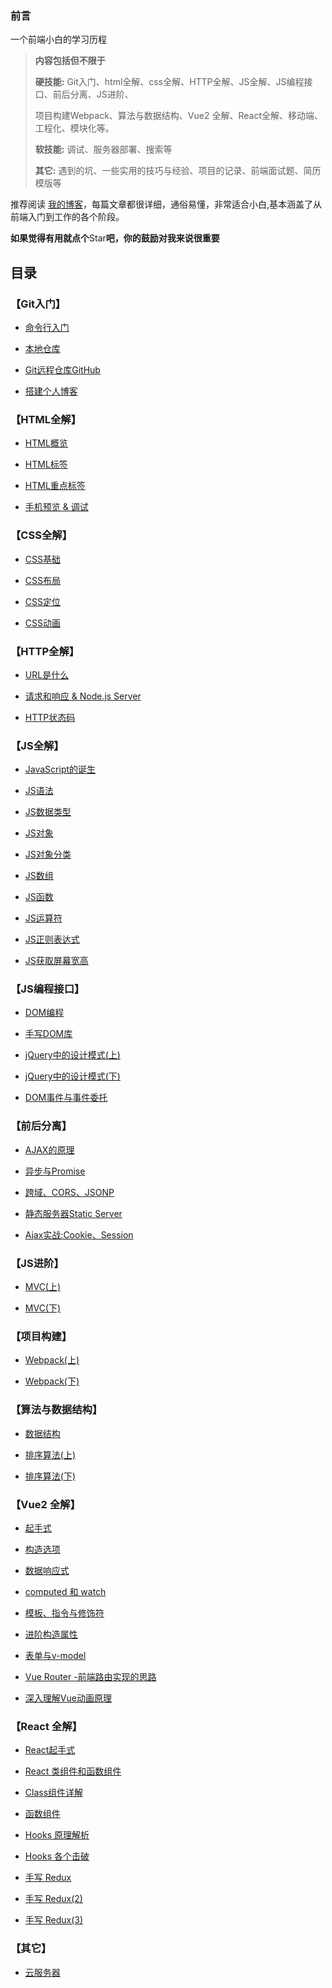 <h3>前言</h3>

一个前端小白的学习历程

> **内容包括但不限于**
> 
> **硬技能:**
> Git入门、html全解、css全解、HTTP全解、JS全解、JS编程接口、前后分离、JS进阶、 
> 
> 项目构建Webpack、算法与数据结构、Vue2 全解、React全解、移动端、工程化、模块化等。
> 
> **软技能:** 调试、服务器部署、搜索等
> 
> **其它:** 遇到的坑、一些实用的技巧与经验、项目的记录、前端面试题、简历模版等

推荐阅读 [我的博客](https://lixueqin-4119.xyz/docs/example-doc/)，每篇文章都很详细，通俗易懂，非常适合小白,基本涵盖了从前端入门到工作的各个阶段。


**如果觉得有用就点个**Star**吧，你的鼓励对我来说很重要** 

<h2>目录</h2>

<h3>【Git入门】</h3>

* [命令行入门](https://github.com/lixueqin-4119/blog/blob/master/%E3%80%90Git%E5%85%A5%E9%97%A8%E3%80%91/%E7%90%86%E8%AE%BA/Git-%E5%91%BD%E4%BB%A4%E8%A1%8C%E5%85%A5%E9%97%A8.md)


* [本地仓库](https://github.com/lixueqin-4119/blog/blob/master/%E3%80%90Git%E5%85%A5%E9%97%A8%E3%80%91/%E7%90%86%E8%AE%BA/Git%E5%85%A5%E9%97%A8-%E6%9C%AC%E5%9C%B0%E4%BB%93%E5%BA%93.md)

* [Git远程仓库GitHub](https://github.com/lixueqin-4119/blog/blob/master/%E3%80%90Git%E5%85%A5%E9%97%A8%E3%80%91/%E7%90%86%E8%AE%BA/Git%E5%85%A5%E9%97%A8-%E8%BF%9C%E7%A8%8B%E4%BB%93%E5%BA%93GitHub.md)

* [搭建个人博客](https://lixueqin-4119.xyz/docs/example-doc/git%E5%85%A5%E9%97%A8/%E7%94%A8hugo%E6%90%AD%E5%BB%BA%E4%B8%AA%E4%BA%BA%E5%8D%9A%E5%AE%A2/)

<h3>【HTML全解】</h3>

* [HTML概览](https://github.com/lixueqin-4119/blog/blob/master/%E3%80%90HTML%E5%85%A8%E8%A7%A3%E3%80%91/%E7%90%86%E8%AE%BA/HTML%E6%A6%82%E8%A7%88.md)

* [HTML标签](https://github.com/lixueqin-4119/blog/blob/master/%E3%80%90HTML%E5%85%A8%E8%A7%A3%E3%80%91/%E7%90%86%E8%AE%BA/HTML%E6%A0%87%E7%AD%BE.md)

* [HTML重点标签](https://github.com/lixueqin-4119/blog/blob/master/%E3%80%90HTML%E5%85%A8%E8%A7%A3%E3%80%91/%E7%90%86%E8%AE%BA/HTML%E9%87%8D%E7%82%B9%E6%A0%87%E7%AD%BE.md)

* [手机预览 & 调试](https://github.com/lixueqin-4119/blog/blob/master/%E3%80%90HTML%E5%85%A8%E8%A7%A3%E3%80%91/%E7%90%86%E8%AE%BA/%E6%89%8B%E6%9C%BA%E9%A2%84%E8%A7%88%20%26%20%E7%94%B5%E8%84%91%E8%B0%83%E8%AF%95%E6%89%8B%E6%9C%BA.md)

<h3>【CSS全解】</h3>

* [CSS基础](https://github.com/lixueqin-4119/blog/blob/master/%E3%80%90CSS%E5%85%A8%E8%A7%A3%E3%80%91/%E7%90%86%E8%AE%BA/css%E5%9F%BA%E7%A1%80.md)

* [CSS布局](https://github.com/lixueqin-4119/blog/blob/master/%E3%80%90CSS%E5%85%A8%E8%A7%A3%E3%80%91/%E7%90%86%E8%AE%BA/css%E5%B8%83%E5%B1%80.md)

* [CSS定位](https://github.com/lixueqin-4119/blog/blob/master/%E3%80%90CSS%E5%85%A8%E8%A7%A3%E3%80%91/%E7%90%86%E8%AE%BA/css%E5%AE%9A%E4%BD%8D.md)

* [CSS动画](https://github.com/lixueqin-4119/blog/blob/master/%E3%80%90CSS%E5%85%A8%E8%A7%A3%E3%80%91/%E7%90%86%E8%AE%BA/css%E5%8A%A8%E7%94%BB.md)

<h3>【HTTP全解】</h3>

* [URL是什么](https://github.com/lixueqin-4119/blog/blob/master/%E3%80%90HTTP%E5%85%A8%E8%A7%A3%E3%80%91/%E7%90%86%E8%AE%BA/URL%20%E6%98%AF%E4%BB%80%E4%B9%88.md)

* [请求和响应 & Node.js Server](https://github.com/lixueqin-4119/blog/blob/master/%E3%80%90HTTP%E5%85%A8%E8%A7%A3%E3%80%91/%E7%90%86%E8%AE%BA/HTTP%20-%E8%AF%B7%E6%B1%82%E5%92%8C%E5%93%8D%E5%BA%94%20%26%20Node.js%20Server.md)

* [HTTP状态码](https://github.com/lixueqin-4119/blog/blob/master/%E3%80%90HTTP%E5%85%A8%E8%A7%A3%E3%80%91/%E7%90%86%E8%AE%BA/HTTP%20%E7%8A%B6%E6%80%81%E7%A0%81.md)

<h3>【JS全解】</h3>

* [JavaScript的诞生](https://github.com/lixueqin-4119/blog/blob/master/%E3%80%90JS%E5%85%A8%E8%A7%A3%E3%80%91/%E7%90%86%E8%AE%BA/JavaScript%20%E7%9A%84%E8%AF%9E%E7%94%9F.md)

* [JS语法](https://github.com/lixueqin-4119/blog/blob/master/%E3%80%90JS%E5%85%A8%E8%A7%A3%E3%80%91/%E7%90%86%E8%AE%BA/JS%E8%AF%AD%E6%B3%95.md)

* [JS数据类型](https://github.com/lixueqin-4119/blog/blob/master/%E3%80%90JS%E5%85%A8%E8%A7%A3%E3%80%91/%E7%90%86%E8%AE%BA/JS%E6%95%B0%E6%8D%AE%E7%B1%BB%E5%9E%8B.md)

* [JS对象](https://github.com/lixueqin-4119/blog/blob/master/%E3%80%90JS%E5%85%A8%E8%A7%A3%E3%80%91/%E7%90%86%E8%AE%BA/js%E5%AF%B9%E8%B1%A1.md)

* [JS对象分类](https://github.com/lixueqin-4119/blog/blob/master/%E3%80%90JS%E5%85%A8%E8%A7%A3%E3%80%91/%E7%90%86%E8%AE%BA/js%E5%AF%B9%E8%B1%A1%E5%88%86%E7%B1%BB.md)

* [JS数组](https://github.com/lixueqin-4119/blog/blob/master/%E3%80%90JS%E5%85%A8%E8%A7%A3%E3%80%91/%E7%90%86%E8%AE%BA/js%E6%95%B0%E7%BB%84.md)

* [JS函数](https://github.com/lixueqin-4119/blog/blob/master/%E3%80%90JS%E5%85%A8%E8%A7%A3%E3%80%91/%E7%90%86%E8%AE%BA/JS%E5%87%BD%E6%95%B0.md)

* [JS运算符](https://github.com/lixueqin-4119/blog/blob/master/%E3%80%90JS%E5%85%A8%E8%A7%A3%E3%80%91/%E7%90%86%E8%AE%BA/js%E8%BF%90%E7%AE%97%E7%AC%A6.md)

* [JS正则表达式](https://github.com/lixueqin-4119/blog/blob/master/%E3%80%90JS%E5%85%A8%E8%A7%A3%E3%80%91/%E7%90%86%E8%AE%BA/%E6%AD%A3%E5%88%99%E8%A1%A8%E8%BE%BE%E5%BC%8F.md)

* [JS获取屏幕宽高](https://github.com/lixueqin-4119/blog/blob/master/%E3%80%90JS%E5%85%A8%E8%A7%A3%E3%80%91/%E7%90%86%E8%AE%BA/js%20%E8%8E%B7%E5%8F%96%E5%B1%8F%E5%B9%95%E5%AE%BD%E9%AB%98.md)

<h3>【JS编程接口】</h3>

* [DOM编程](https://github.com/lixueqin-4119/blog/blob/master/%E3%80%90JS%E7%BC%96%E7%A8%8B%E6%8E%A5%E5%8F%A3%E3%80%91/%E7%90%86%E8%AE%BA/DOM%20%E7%BC%96%E7%A8%8B.md)

* [手写DOM库](https://github.com/lixueqin-4119/blog/blob/master/%E3%80%90JS%E7%BC%96%E7%A8%8B%E6%8E%A5%E5%8F%A3%E3%80%91/%E7%90%86%E8%AE%BA/%E6%89%8B%E5%86%99DOM%E5%BA%93(1).md)

* [jQuery中的设计模式(上)](https://github.com/lixueqin-4119/blog/blob/master/%E3%80%90JS%E7%BC%96%E7%A8%8B%E6%8E%A5%E5%8F%A3%E3%80%91/%E7%90%86%E8%AE%BA/jQuery%20%E4%B8%AD%E7%9A%84%E8%AE%BE%E8%AE%A1%E6%A8%A1%E5%BC%8F(%E4%B8%8A).md)

* [jQuery中的设计模式(下)](https://github.com/lixueqin-4119/blog/blob/master/%E3%80%90JS%E7%BC%96%E7%A8%8B%E6%8E%A5%E5%8F%A3%E3%80%91/%E7%90%86%E8%AE%BA/jQuery%20%E4%B8%AD%E7%9A%84%E8%AE%BE%E8%AE%A1%E6%A8%A1%E5%BC%8F(%E4%B8%8B).md)

* [DOM事件与事件委托](https://github.com/lixueqin-4119/blog/blob/master/%E3%80%90JS%E7%BC%96%E7%A8%8B%E6%8E%A5%E5%8F%A3%E3%80%91/%E7%90%86%E8%AE%BA/DOM%E4%BA%8B%E4%BB%B6%E4%B8%8E%E4%BA%8B%E4%BB%B6%E5%A7%94%E6%89%98.md)

<h3>【前后分离】</h3>

* [AJAX的原理](https://github.com/lixueqin-4119/blog/blob/master/%E3%80%90%E5%89%8D%E5%90%8E%E5%88%86%E7%A6%BB%E3%80%91/%E7%90%86%E8%AE%BA/AJAX%20%E7%9A%84%E5%8E%9F%E7%90%86.md)

* [异步与Promise](https://github.com/lixueqin-4119/blog/blob/master/%E3%80%90%E5%89%8D%E5%90%8E%E5%88%86%E7%A6%BB%E3%80%91/%E7%90%86%E8%AE%BA/%E5%BC%82%E6%AD%A5%E4%B8%8EPromise.md)

* [跨域、CORS、JSONP](https://github.com/lixueqin-4119/blog/blob/master/%E3%80%90%E5%89%8D%E5%90%8E%E5%88%86%E7%A6%BB%E3%80%91/%E7%90%86%E8%AE%BA/%E8%B7%A8%E5%9F%9F%E3%80%81CORS%E3%80%81JSONP.md)

* [静态服务器Static Server](https://github.com/lixueqin-4119/blog/blob/master/%E3%80%90%E5%89%8D%E5%90%8E%E5%88%86%E7%A6%BB%E3%80%91/%E7%90%86%E8%AE%BA/%E9%9D%99%E6%80%81%E6%9C%8D%E5%8A%A1%E5%99%A8Static%20Server.md)

* [Ajax实战:Cookie、Session](https://github.com/lixueqin-4119/blog/blob/master/%E3%80%90%E5%89%8D%E5%90%8E%E5%88%86%E7%A6%BB%E3%80%91/%E7%90%86%E8%AE%BA/Ajax%E5%AE%9E%E6%88%98:Cookie%E3%80%81Session.md)

<h3>【JS进阶】</h3>

* [MVC(上)](https://github.com/lixueqin-4119/blog/blob/master/%E3%80%90JS%E8%BF%9B%E9%98%B6%E3%80%91/MVC(%E4%B8%8A).md)

* [MVC(下)](https://github.com/lixueqin-4119/blog/blob/master/%E3%80%90JS%E8%BF%9B%E9%98%B6%E3%80%91/MVC(%E4%B8%8B).md) 

<h3>【项目构建】</h3>

* [Webpack(上)](https://github.com/lixueqin-4119/blog/blob/master/%E3%80%90%E9%A1%B9%E7%9B%AE%E6%9E%84%E5%BB%BA%E3%80%91/Webpack(%E4%B8%8A).md)

* [Webpack(下)](https://github.com/lixueqin-4119/blog/blob/master/%E3%80%90%E9%A1%B9%E7%9B%AE%E6%9E%84%E5%BB%BA%E3%80%91/Webpack(%E4%B8%8B).md)

<h3>【算法与数据结构】</h3>

* [数据结构](https://github.com/lixueqin-4119/blog/blob/master/%E3%80%90%E7%AE%97%E6%B3%95%E4%B8%8E%E6%95%B0%E6%8D%AE%E7%BB%93%E6%9E%84%E3%80%91/%E6%95%B0%E6%8D%AE%E7%BB%93%E6%9E%84.md)

* [排序算法(上)](https://lixueqin-4119.xyz/docs/example-doc/%E7%AE%97%E6%B3%95%E4%B8%8E%E6%95%B0%E6%8D%AE%E7%BB%93%E6%9E%84/%E6%8E%92%E5%BA%8F%E7%AE%97%E6%B3%95%E4%B8%8A/)

* [排序算法(下)](https://lixueqin-4119.xyz/docs/example-doc/%E7%AE%97%E6%B3%95%E4%B8%8E%E6%95%B0%E6%8D%AE%E7%BB%93%E6%9E%84/%E6%8E%92%E5%BA%8F%E7%AE%97%E6%B3%95%E4%B8%8B/)

<h3>【Vue2 全解】</h3>

* [起手式](https://github.com/lixueqin-4119/blog/blob/master/%E3%80%90Vue%E5%85%A8%E8%A7%A3%E3%80%91/Vue%E8%B5%B7%E6%89%8B%E5%BC%8F.md) 

* [构造选项](https://github.com/lixueqin-4119/blog/blob/master/%E3%80%90Vue%E5%85%A8%E8%A7%A3%E3%80%91/Vue%E6%9E%84%E9%80%A0%E9%80%89%E9%A1%B9.md)

* [数据响应式](https://github.com/lixueqin-4119/blog/blob/master/%E3%80%90Vue%E5%85%A8%E8%A7%A3%E3%80%91/Vue%E6%95%B0%E6%8D%AE%E5%93%8D%E5%BA%94%E5%BC%8F.md)

* [computed 和 watch](https://github.com/lixueqin-4119/blog/blob/master/%E3%80%90Vue%E5%85%A8%E8%A7%A3%E3%80%91/Vue%E4%B8%AD%E7%9A%84%20computed%20%E5%92%8C%20watch.md)

* [模板、指令与修饰符](https://github.com/lixueqin-4119/blog/blob/master/%E3%80%90Vue%E5%85%A8%E8%A7%A3%E3%80%91/Vue%20%E6%A8%A1%E6%9D%BF%E3%80%81%E6%8C%87%E4%BB%A4%E4%B8%8E%E4%BF%AE%E9%A5%B0%E7%AC%A6.md) 

* [进阶构造属性](https://github.com/lixueqin-4119/blog/blob/master/%E3%80%90Vue%E5%85%A8%E8%A7%A3%E3%80%91/Vue%E8%BF%9B%E9%98%B6%E6%9E%84%E9%80%A0%E5%B1%9E%E6%80%A7.md)

* [表单与v-model](https://github.com/lixueqin-4119/blog/blob/master/%E3%80%90Vue%E5%85%A8%E8%A7%A3%E3%80%91/Vue%E8%A1%A8%E5%8D%95%E4%B8%8Ev-model.md)

* [Vue Router -前端路由实现的思路](https://github.com/lixueqin-4119/blog/blob/master/%E3%80%90Vue%E5%85%A8%E8%A7%A3%E3%80%91/Vue%20Router%20%E5%89%8D%E7%AB%AF%E8%B7%AF%E7%94%B1%E5%AE%9E%E7%8E%B0%E7%9A%84%E6%80%9D%E8%B7%AF.md)

* [深入理解Vue动画原理](https://github.com/lixueqin-4119/blog/blob/master/%E3%80%90Vue%E5%85%A8%E8%A7%A3%E3%80%91/%E6%B7%B1%E5%85%A5%E7%90%86%E8%A7%A3Vue%E5%8A%A8%E7%94%BB%E5%8E%9F%E7%90%86.md) 

<h3>【React 全解】</h3>

* [React起手式](https://github.com/lixueqin-4119/blog/blob/master/%E3%80%90React%E5%85%A8%E8%A7%A3%E3%80%91/React%E8%B5%B7%E6%89%8B%E5%BC%8F.md)

* [React 类组件和函数组件](https://github.com/lixueqin-4119/blog/blob/master/%E3%80%90React%E5%85%A8%E8%A7%A3%E3%80%91/React%20%E7%B1%BB%E7%BB%84%E4%BB%B6%E5%92%8C%E5%87%BD%E6%95%B0%E7%BB%84%E4%BB%B6.md)

* [Class组件详解](https://github.com/lixueqin-4119/blog/blob/master/%E3%80%90React%E5%85%A8%E8%A7%A3%E3%80%91/Class%20%E7%BB%84%E4%BB%B6%E8%AF%A6%E8%A7%A3.md)

* [函数组件](https://github.com/lixueqin-4119/blog/blob/master/%E3%80%90React%E5%85%A8%E8%A7%A3%E3%80%91/%E5%87%BD%E6%95%B0%E7%BB%84%E4%BB%B6.md)

* [Hooks 原理解析](https://github.com/lixueqin-4119/blog/blob/master/%E3%80%90React%E5%85%A8%E8%A7%A3%E3%80%91/Hooks%20%E5%8E%9F%E7%90%86%E8%A7%A3%E6%9E%90.md)

* [Hooks 各个击破](https://github.com/lixueqin-4119/blog/blob/master/%E3%80%90React%E5%85%A8%E8%A7%A3%E3%80%91/Hooks%20%E5%90%84%E4%B8%AA%E5%87%BB%E7%A0%B4.md)

* [手写 Redux](https://github.com/lixueqin-4119/blog/blob/master/%E3%80%90React%E5%85%A8%E8%A7%A3%E3%80%91/%E6%89%8B%E5%86%99%20Redux.md)

* [手写 Redux(2)](https://lixueqin-4119.xyz/docs/example-doc/react-%E5%85%A8%E8%A7%A3/%E6%89%8B%E5%86%99redux2/)

* [手写 Redux(3)](https://lixueqin-4119.xyz/docs/example-doc/react-%E5%85%A8%E8%A7%A3/%E6%89%8B%E5%86%99redux3/)

<h3>【其它】</h3>

* [云服务器](https://github.com/lixueqin-4119/blog/blob/master/%E4%BA%91%20%E6%9C%8D%20%E5%8A%A1%20%E5%99%A8/%E4%BA%91%E6%9C%8D%E5%8A%A1%E5%99%A8.md)
